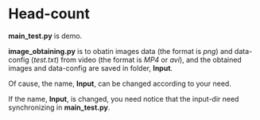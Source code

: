 # Head-count
**main_test.py** is demo.

**image_obtaining.py** is to obatin images data (the format is *png*) and data-config (*test.txt*) from video (the format is *MP4* or *avi*), and the obtained images and data-config are saved in folder, **Input**.

Of cause, the name, **Input**, can be changed according to your need. 

If the name, **Input**, is changed, you need notice that the input-dir need synchronizing in **main_test.py**.
